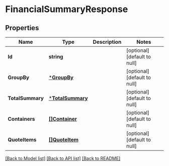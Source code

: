 # FinancialSummaryResponse

## Properties
Name | Type | Description | Notes
------------ | ------------- | ------------- | -------------
**Id** | **string** |  | [optional] [default to null]
**GroupBy** | [***GroupBy**](GroupBy.md) |  | [optional] [default to null]
**TotalSummary** | [***TotalSummary**](TotalSummary.md) |  | [optional] [default to null]
**Containers** | [**[]Container**](Container.md) |  | [optional] [default to null]
**QuoteItems** | [**[]QuoteItem**](QuoteItem.md) |  | [optional] [default to null]

[[Back to Model list]](../README.md#documentation-for-models) [[Back to API list]](../README.md#documentation-for-api-endpoints) [[Back to README]](../README.md)


